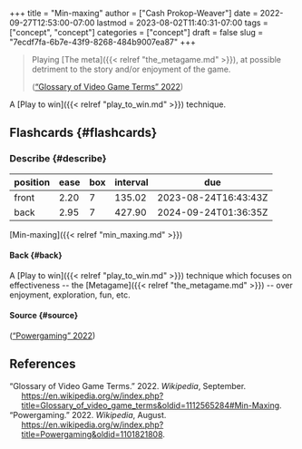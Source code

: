 +++
title = "Min-maxing"
author = ["Cash Prokop-Weaver"]
date = 2022-09-27T12:53:00-07:00
lastmod = 2023-08-02T11:40:31-07:00
tags = ["concept", "concept"]
categories = ["concept"]
draft = false
slug = "7ecdf7fa-6b7e-43f9-8268-484b9007ea87"
+++

> Playing [The meta]({{< relref "the_metagame.md" >}}), at possible detriment to the story and/or enjoyment of the game.
>
> (<a href="#citeproc_bib_item_1">“Glossary of Video Game Terms” 2022</a>)

A [Play to win]({{< relref "play_to_win.md" >}}) technique.


## Flashcards {#flashcards}


### Describe {#describe}

| position | ease | box | interval | due                  |
|----------|------|-----|----------|----------------------|
| front    | 2.20 | 7   | 135.02   | 2023-08-24T16:43:43Z |
| back     | 2.95 | 7   | 427.90   | 2024-09-24T01:36:35Z |

[Min-maxing]({{< relref "min_maxing.md" >}})


#### Back {#back}

A [Play to win]({{< relref "play_to_win.md" >}}) technique which focuses on effectiveness -- the [Metagame]({{< relref "the_metagame.md" >}}) -- over enjoyment, exploration, fun, etc.


#### Source {#source}

(<a href="#citeproc_bib_item_2">“Powergaming” 2022</a>)

## References

<style>.csl-entry{text-indent: -1.5em; margin-left: 1.5em;}</style><div class="csl-bib-body">
  <div class="csl-entry"><a id="citeproc_bib_item_1"></a>“Glossary of Video Game Terms.” 2022. <i>Wikipedia</i>, September. <a href="https://en.wikipedia.org/w/index.php?title=Glossary_of_video_game_terms&oldid=1112565284#Min-Maxing">https://en.wikipedia.org/w/index.php?title=Glossary_of_video_game_terms&#38;oldid=1112565284#Min-Maxing</a>.</div>
  <div class="csl-entry"><a id="citeproc_bib_item_2"></a>“Powergaming.” 2022. <i>Wikipedia</i>, August. <a href="https://en.wikipedia.org/w/index.php?title=Powergaming&oldid=1101821808">https://en.wikipedia.org/w/index.php?title=Powergaming&#38;oldid=1101821808</a>.</div>
</div>
